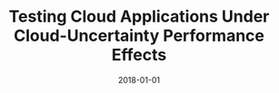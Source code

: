 ---
title: "Testing Cloud Applications Under Cloud-Uncertainty Performance Effects"
date: 2018-01-01
venue: "11th IEEE International Conference on Software Testing, Verification and Validation, ICST 2018, V'asteraas, Sweden, April 9-13, 2018"
paperurl: https://doi.org/10.1109/ICST.2018.00018
authors: "Wei Wang, Ningjing Tian, Sunzhou Huang, Sen He, Abhijeet Srivastava, Mary Lou Soffa and Lori L Pollock"
awards: ""
---